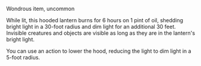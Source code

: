 Wondrous item, uncommon 

While lit, this hooded lantern burns for 6 hours on 1 pint of oil, shedding bright light in a 30-foot radius and dim light for an additional 30 feet. Invisible creatures and objects are visible as long as they are in the lantern's bright light. 

You can use an action to lower the hood, reducing the light to dim light in a 5-foot radius.
